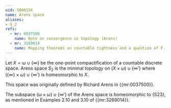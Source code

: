 ```yaml
---
uid: S000156
name: Arens space
aliases:
- S_2
refs:
  - mr: 0037500
    name: Note on convergence in topology (Arens)
  - mr: 3269014
    name: Mapping theorems on countable tightness and a question of F. Siwiec (Lin & Zhang)
---
```


Let $X=\omega\cup\{\infty\}$ be the one-point compactification of a
countable discrete space. Arens space $S_2$ is the minimal topology
on $(X\times\omega)\cup\{\infty'\}$ where
$(\{\infty\}\times\omega)\cup\{\infty'\}$ is homeomorphic to $X$.

This space was originally defined by Richard Arens in {{mr:0037500}}.

The subspace $(\omega\times\omega)\cup\{\infty'\}$ of the Arens space is homeomorphic to {S23}, as mentioned in Examples 2.10 and 3.10 of {{mr:3269014}}.

